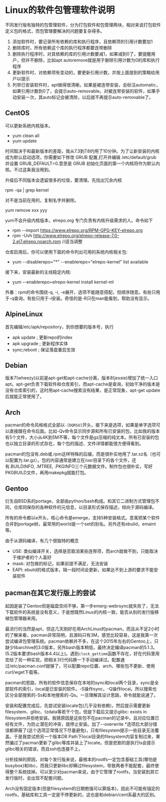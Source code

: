 Linux的软件包管理软件说明
===
不同发行版有独特的包管理软件，分为打包软件和包管理两块，相对来说打包软件定义包的格式，而包管理要解决的问题要复杂得多。

1. 添加软件时，要记录所有依赖的库和执行程序，且依赖项的引用计数要加1
2. 删除库时，所有依赖这个库的执行程序都要连带删除
3. 删除执行程序时，对其依赖的库的引用计数要减1，如果减到0了，要提醒用户，但并不删除，比如apt autoremove就是用于删除引用计数为0的库和执行程序
4. 更新软件时，对依赖项有变动的，要更新引用计数，并按上面提到的策略给用户以提示
5. 列举已安装软件时，apt做得很清晰。如果是被连带安装，会标注automatic，如果引用计数到0了，会提示auto-removable。对被连带安装的软件，如果手动安装一次，其auto标记会被清除，以后就不再提示auto-removable了。

CentOS
----
可以更新系统内核版本。

* yum clean all
* yum update

时间取决于和最新版本的差距，我从7.3到7.6约用了10分钟。为了让新安装的内核成为默认启动选项，你需要如下修改 GRUB 配置,打开并编辑 /etc/default/grub 并设置 GRUB_DEFAULT=0.意思是 GRUB 初始化页面的第一个内核将作为默认内核。不过这条我没用到。

升级后不同版本会遗留很多的垃圾，要清理。先找出冗余内核

rpm -qa | grep kernel

对不是当前在用的，复制名字并删除。

yum remove xxx  yyy

yum不会升级内核版本，elrepo.org 专门负责有内核升级需求的人。命令如下

* rpm --import https://www.elrepo.org/RPM-GPG-KEY-elrepo.org
* rpm -Uvh http://www.elrepo.org/elrepo-release-7.0-2.el7.elrepo.noarch.rpm  //适当调整

仓库启用后，你可以使用下面的命令列出可用的系统内核相关包:
* yum --disablerepo="*" --enablerepo="elrepo-kernel" list available

接下来，安装最新的主线稳定内核:
* yum --enablerepo=elrepo-kernel install kernel-ml

外番：rpm的命令围绕-q, -i, -e展开，选项不能随意搭配，但顺序随意。有些只用于-q查询，有些只用于-i安装。奇怪的是-R只在man能看到，帮助没有显示。

AlpineLinux
----
首先编辑/etc/apk/repository，到你想要的版本号，执行

* apk update   ; 更新repo的index
* apk upgrade  ; 更新程序实体
* sync;reboot  ; 保证落盘重启生效

Debian
----
版本7(wheezy)以前是apt-get和apt-cache分离，版本8(jessie)增加了统一入口apt。apt-get负责下载软件和仓库索引，而apt-cache是查询，初始干净的版本是没有仓库索引的，这时用apt-cache搜索没有结果，是正常现象，apt-get update后就能正常使用了。

Arch
----
pacman的命令风格格式全部以`-[DQRSU]`开头，接下来是选项，如果是单字选项可以直接跟在命令后面。比如-Qv命令显示同步源和所有已安装的包，比如我的版本有5个文件，大小从4K到5M不等，每个文件是gz压缩的纯文本。所有已安装的包也以独立目录的形式存在，每个包的描述、文件详情都能很方便得看到。

pacman的包没有.deb或.rpm这样特殊的后缀，而是很朴实地用了.tar.xz名（也可以配置为.tar.gz）。包的内容通常是建立在/usr目录下的各个文件，还有.BUILDINFO, .MTREE, .PKGINFO三个元数据文件。制作包也很朴实，写好PKGBUILD文件，再用makepkg就能打包。

Gentoo
----
衍生自BSD系的portage，全部由python/bash构成。和其它二进制方式管理包不同，仓库同保存的各种软件的元信息，以目录形式保存描述，倾向于源码编译。

所有的命令都以e开头，核心命令是emerge，支持5种安装格式。意寓把某个软件合并到portage树，最常用的world是一个set的别名。另外还有ebuild，emaint等。

由于从源码编译，有几个很独特的概念

* USE: 类似编译开关，选择是否取消某些连带项，而arch就做不到，只能取决于维护者的个人喜好
* mask: 对包做的标记，如果前提不满足，无法安装
* EAPI: ebuild的格式版本，隔一段时间会更新，如果达不到上游的要求不能安装软件

pacman在其它发行版上的尝试
--
起因是装了Gentoo但是磁盘空间不够，第一步emerg-webrsync就失败了，无法下载软件的系统是没有意义，于是想既然Linux的内核一致，能否从别的发行版移植包管理器来用。

最流行的当然是apt，但这几天刚好在用ArchLinux的pacman，而且从不足2小时的了解来看，pacman非常简明，且源码只有3M，感觉比较容易，这是我第一次尝试编译包管理系统。pacman依赖并不多，在这个2015年左右的Gentoo上，只缺少libarchive的3.0版本，另外bash版本稍低，最终决定编译pacman的5.1.3。(5.2版本要求bash版本4.4以上)。遇到`clock_gettime`函数不存在，好在代码里用宏给了另一种实现，把相关3行代码换一下手动编译过。配置通过/etc/pacman.conf就够了，可以配置repo位置、arch、哪些包不更新、使用curl/wget下载等。

pacman的思路，所有的软件信息保存在本地的sync和local两个目录，sync是全部软件的索引，local是已安装的软件。-S操作sync，-Q操作local。所以搜索也区分全部搜索的-Ss和本地搜索的-Qs。一旦理解其设计思路，命令就能说通了。

安装和配置完成后，先尝试安装locate包(几乎没有依赖)，然后提示需要更新filesystem、glibc、tzdata等若干个包，但是下载后又提示glibc:  exists in filesystem并拒绝安装。我猜原因是这些包不在pacman的记录中，且对应位置已经有文件，为防止潜在的冲突，就停止安装。加了--overwrite \*选项后大部分错误都屏蔽了(这个选项正常情况下尽量避免)，只有filesystem提示一些目录无法覆盖。于是我尝试把另一个版本DB Path下local目录的filesystem内容复制过来，果然骗过了pacman更新了glibc等库并装上了locate。但是悲剧的是执行ls会提示glibc相关的错误，而且ssh也连接不上。

分析挂掉的原因，对每个发行版来说，最根本的rootfs一定包含基础工具(哪怕是busybox)和libc，而我只更新libc却瞒过filesystem，导致两者不能配套，最终使得整个系统挂掉。可以至少对pacman来说，由于它管理了rootfs，当安装到其它发行版时，会出现不配套问题。

Arch没有固定版本(但是filesystem的日期勉强可以算版本)，因此不可能有锚定的rootfs，基础库和工具一定是不停更新的，这也是和debian/cent系最大的区别。